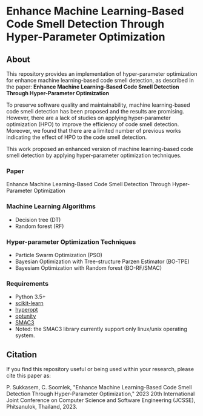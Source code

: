 # Enhance Machine Learning-Based Code Smell Detection Through Hyper-Parameter Optimization

## About
This repository provides an implementation of hyper-parameter optimization for enhance machine learning-based code smell detection, as described in the paper:
**Enhance Machine Learning-Based Code Smell Detection Through Hyper-Parameter Optimization**

To preserve software quality and maintainability, machine learning-based code smell detection has been proposed and the results are promising. However, there are a lack of studies on applying hyper-parameter optimization (HPO) to improve the efficiency of code smell detection. Moreover, we found that there are a limited number of previous works indicating the effect of HPO to the code smell detection. 

This work proposed an enhanced version of machine learning-based code smell detection by applying hyper-parameter optimization techniques.

### Paper 
Enhance Machine Learning-Based Code Smell Detection Through Hyper-Parameter Optimization

### Machine Learning Algorithms 
* Decision tree (DT)
* Random forest (RF)

### Hyper-parameter Optimization Techniques 
* Particle Swarm Optimization (PSO)
* Bayesian Optimization with Tree-structure Parzen Estimator (BO-TPE)
* Bayesiam Optimization with Random forest (BO-RF/SMAC)

### Requirements
* Python 3.5+
* [scikit-learn](https://scikit-learn.org/stable/)
* [hyperopt](https://github.com/hyperopt/hyperopt)
* [optunity](https://github.com/claesenm/optunity)
* [SMAC3](https://github.com/automl/SMAC3)
* Noted: the SMAC3 library currently support only linux/unix operating system.

## Citation
If you find this repository useful or being used within your research, please cite this paper as:

P. Sukkasem, C. Soomlek, "Enhance Machine Learning-Based Code Smell Detection Through Hyper-Parameter Optimization," 2023 20th International Joint Conference on Computer Science and Software Engineering (JCSSE), Phitsanulok, Thailand, 2023.
